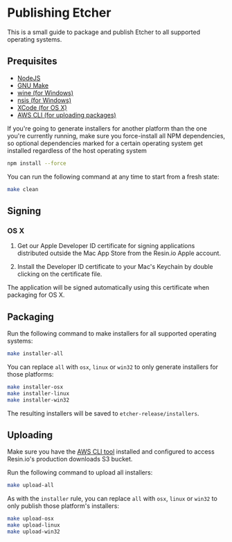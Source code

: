 Publishing Etcher
=================

This is a small guide to package and publish Etcher to all supported operating systems.

Prequisites
-----------

- [NodeJS](https://nodejs.org)
- [GNU Make](https://www.gnu.org/software/make/)
- [wine (for Windows)](https://www.winehq.org)
- [nsis (for Windows)](http://nsis.sourceforge.net/Main_Page)
- [XCode (for OS X)](https://developer.apple.com/xcode://developer.apple.com/xcode/)
- [AWS CLI (for uploading packages)](https://aws.amazon.com/cli://aws.amazon.com/cli/)

If you're going to generate installers for another platform than the one you're currently running, make sure you force-install all NPM dependencies, so optional dependencies marked for a certain operating system get installed regardless of the host operating system

```sh
npm install --force
```

You can run the following command at any time to start from a fresh state:

```sh
make clean
```

Signing
-------

### OS X

1. Get our Apple Developer ID certificate for signing applications distributed outside the Mac App Store from the Resin.io Apple account.

2. Install the Developer ID certificate to your Mac's Keychain by double clicking on the certificate file.

The application will be signed automatically using this certificate when packaging for OS X.

Packaging
---------

Run the following command to make installers for all supported operating systems:

```sh
make installer-all
```

You can replace `all` with `osx`, `linux` or `win32` to only generate installers for those platforms:

```sh
make installer-osx
make installer-linux
make installer-win32
```

The resulting installers will be saved to `etcher-release/installers`.

Uploading
---------

Make sure you have the [AWS CLI tool](https://aws.amazon.com/cli://aws.amazon.com/cli/) installed and configured to access Resin.io's production downloads S3 bucket.

Run the following command to upload all installers:

```sh
make upload-all
```

As with the `installer` rule, you can replace `all` with `osx`, `linux` or `win32` to only publish those platform's installers:

```sh
make upload-osx
make upload-linux
make upload-win32
```
